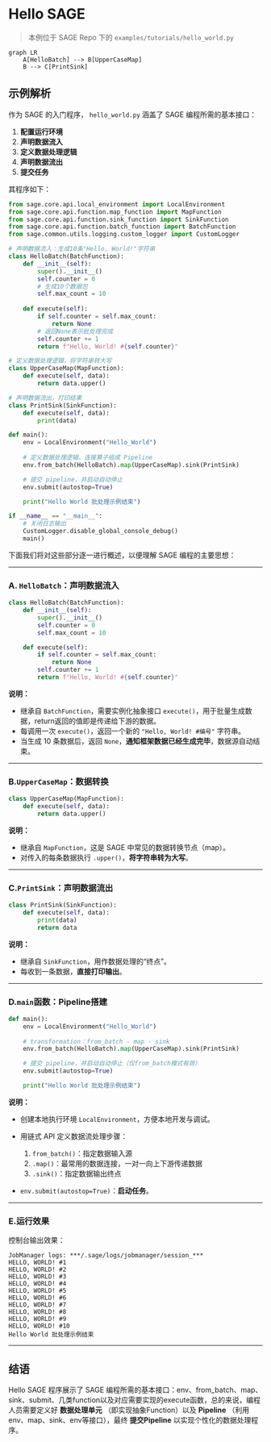 # Hello SAGE

> 本例位于 SAGE Repo 下的 `examples/tutorials/hello_world.py`

```mermaid
graph LR
    A[HelloBatch] --> B[UpperCaseMap]
    B --> C[PrintSink]
```

## 示例解析 

作为 SAGE 的入门程序， `hello_world.py` 涵盖了 SAGE 编程所需的基本接口：

1. **配置运行环境**
2. **声明数据流入**
3. **定义数据处理逻辑**
4. **声明数据流出**
5. **提交任务**

其程序如下：

```Python linenums="1" title="Python"
from sage.core.api.local_environment import LocalEnvironment
from sage.core.api.function.map_function import MapFunction
from sage.core.api.function.sink_function import SinkFunction
from sage.core.api.function.batch_function import BatchFunction
from sage.common.utils.logging.custom_logger import CustomLogger

# 声明数据流入：生成10条"Hello, World!"字符串
class HelloBatch(BatchFunction):
    def __init__(self):
        super().__init__()
        self.counter = 0
        # 生成10个数据包
        self.max_count = 10     
    
    def execute(self):
        if self.counter = self.max_count:
            return None         
        # 返回None表示批处理完成
        self.counter += 1
        return f"Hello, World! #{self.counter}"

# 定义数据处理逻辑，将字符串转大写
class UpperCaseMap(MapFunction):
    def execute(self, data):
        return data.upper()

# 声明数据流出，打印结果
class PrintSink(SinkFunction):
    def execute(self, data):
        print(data)

def main():
    env = LocalEnvironment("Hello_World")
    
    # 定义数据处理逻辑，连接算子组成 Pipeline
    env.from_batch(HelloBatch).map(UpperCaseMap).sink(PrintSink)

    # 提交 pipeline，并启动自动停止
    env.submit(autostop=True)

    print("Hello World 批处理示例结束")

if __name__ == "__main__":
    # 关闭日志输出
    CustomLogger.disable_global_console_debug()
    main()


```

下面我们将对这些部分逐一进行概述，以便理解 SAGE 编程的主要思想：

---

### **A**. `HelloBatch`：声明数据流入

```python
class HelloBatch(BatchFunction):
    def __init__(self):
        super().__init__()
        self.counter = 0
        self.max_count = 10 

    def execute(self):
        if self.counter = self.max_count:
            return None 
        self.counter += 1
        return f"Hello, World! #{self.counter}"
```

 **说明：**

 * 继承自 `BatchFunction`，需要实例化抽象接口 `execute()`，用于批量生成数据，return返回的值即是传递给下游的数据。
 * 每调用一次 `execute()`，返回一个新的 `"Hello, World! #编号"` 字符串。
 * 当生成 10 条数据后，返回 `None`，**通知框架数据已经生成完毕**，数据源自动结束。

---

### **B**.`UpperCaseMap`：数据转换

```python
class UpperCaseMap(MapFunction):
    def execute(self, data):
        return data.upper()
```

 **说明：**

 * 继承自 `MapFunction`，这是 SAGE 中常见的数据转换节点（map）。
 * 对传入的每条数据执行 `.upper()`，**将字符串转为大写**。

---

### **C**.`PrintSink`：声明数据流出

```python
class PrintSink(SinkFunction):
    def execute(self, data):
        print(data)
        return data
```

 **说明：**

 * 继承自 `SinkFunction`，用作数据处理的“终点”。
 * 每收到一条数据，**直接打印输出**。

---

### **D**.`main`函数：Pipeline搭建

```python
def main():
    env = LocalEnvironment("Hello_World")
    
    # transformation：from_batch - map - sink
    env.from_batch(HelloBatch).map(UpperCaseMap).sink(PrintSink)

    # 提交 pipeline，并启动自动停止（仅from_batch模式有效）
    env.submit(autostop=True)

    print("Hello World 批处理示例结束")
```

 **说明：**

 * 创建本地执行环境 `LocalEnvironment`，方便本地开发与调试。
 * 用链式 API 定义数据流处理步骤：

   1. `from_batch()`：指定数据输入源
   2. `.map()`：最常用的数据连接，一对一向上下游传递数据
   3. `.sink()`：指定数据输出终点
 * `env.submit(autostop=True)`：**启动任务**。

---


### **E**.运行效果

控制台输出效果：

```plaintext
JobManager logs: ***/.sage/logs/jobmanager/session_***
HELLO, WORLD! #1
HELLO, WORLD! #2
HELLO, WORLD! #3
HELLO, WORLD! #4
HELLO, WORLD! #5
HELLO, WORLD! #6
HELLO, WORLD! #7
HELLO, WORLD! #8
HELLO, WORLD! #9
HELLO, WORLD! #10
Hello World 批处理示例结束
```

---

## 结语

Hello SAGE 程序展示了 SAGE 编程所需的基本接口：env、from_batch、map、sink、submit、几类function以及对应需要实现的execute函数，总的来说，编程人员需要定义好 **数据处理单元** （即实现抽象Function）以及 **Pipeline** （利用env、map、sink、env等接口），最终 **提交Pipeline** 以实现个性化的数据处理程序。